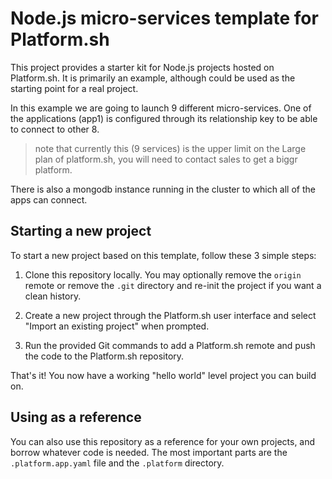 # Node.js micro-services template for Platform.sh

This project provides a starter kit for Node.js projects hosted on Platform.sh. It is primarily an example, although could be used as the starting point for a real project.

In this example we are going to launch 9 different micro-services. One of the applications (app1) is configured through its relationship key to be able to connect to other 8.

> note that currently this (9 services) is the upper limit on the Large plan of platform.sh, you will need to contact
> sales to get a biggr platform.


There is also a mongodb instance running in the cluster to which all of the apps can connect.

## Starting a new project

To start a new project based on this template, follow these 3 simple steps:

1. Clone this repository locally.  You may optionally remove the `origin` remote or remove the `.git` directory and re-init the project if you want a clean history.
 
2. Create a new project through the Platform.sh user interface and select "Import an existing project" when prompted.

3. Run the provided Git commands to add a Platform.sh remote and push the code to the Platform.sh repository.

That's it!  You now have a working "hello world" level project you can build on.

## Using as a reference

You can also use this repository as a reference for your own projects, and borrow whatever code is needed. The most important parts are the `.platform.app.yaml` file and the `.platform` directory.
